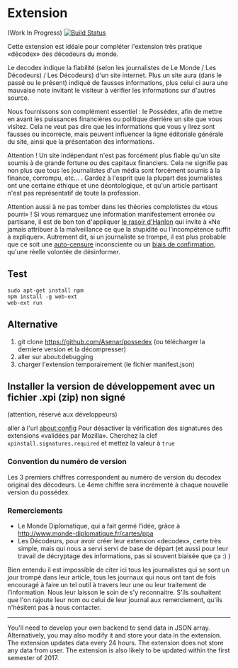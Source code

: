 # Extension

(Work In Progress)
[![Build Status](https://travis-ci.org/Asenar/possedex.svg?branch=master)](https://travis-ci.org/Asenar/possedex)

Cette extension est idéale pour compléter l'extension très pratique «décodex» des décodeurs du monde.

Le decodex indique la fiabilité (selon les journalistes de Le Monde / Les
Décodeurs) / Les Décodeurs) d'un site internet. Plus un site aura (dans le
passé ou le présent) indiqué de fausses informations, plus celui ci aura une
mauvaise note invitant le visiteur à vérifier les informations sur d'autres
source.

Nous fournissons son complément essentiel : le Possédex, afin de
mettre en avant les puissances financières ou politique derrière un site que
vous visitez. Cela ne veut pas dire que les informations que vous y lirez sont
fausses ou incorrecte, mais peuvent influencer la ligne éditoriale générale du
site, ainsi que la présentation des informations.

Attention ! Un site indépendant n'est pas forcément plus fiable qu'un site
soumis à de grande fortune ou des capitaux financiers. Cela ne signifie pas
non plus que tous les journalistes d'un média sont forcément soumis à la
finance, corrompu, etc… . Gardez à l'esprit que la plupart des journalistes
ont une certaine éthique et une déontologique, et qu'un article partisant
n'est pas représentatif de toute la profession.

Attention aussi à ne pas tomber dans les théories complotistes du «tous
pourri» ! Si vous remarquez une information manifestement erronée ou partisane,
il est de bon ton d'appliquer <a
href="https://fr.wikipedia.org/wiki/Rasoir_d'Hanlon">le rasoir d'Hanlon</a>
qui invite à «Ne jamais attribuer à la malveillance ce que la stupidité ou
l'incompétence suffit à expliquer». Autrement dit, si un journaliste se
trompe, il est plus probable que ce soit une <a
href="https://fr.wiktionary.org/wiki/autocensure">auto-censure</a>
inconsciente ou un <a
href="https://fr.wikipedia.org/wiki/Biais_de_confirmation">biais de
confirmation</a>, qu'une réelle volontée de désinformer.

## Test

```
sudo apt-get install npm
npm install -g web-ext
web-ext run
```

## Alternative

1) git clone https://github.com/Asenar/possedex (ou télécharger la
derniere version et la décompresser)
2) aller sur about:debugging
3) charger l'extension temporairement (le fichier manifest.json)


## Installer la version de développement avec un fichier .xpi (zip) non signé

(attention, réservé aux développeurs)

aller à l'url <a href="about:config">about:config</a> Pour désactiver la
vérification des signatures des extensions «validées par Mozilla».
Cherchez la clef <code>xpinstall.signatures.required</code> et mettez la
valeur à <code>true</code>


### Convention du numéro de version

Les 3 premiers chiffres correspondent au numéro de version du decodex original
des décodeurs. Le 4eme chiffre sera incrémenté à chaque nouvelle version du
possédex.


### Remerciements

* Le Monde Diplomatique,
qui a fait germé l'idée, grâce à http://www.monde-diplomatique.fr/cartes/ppa
* Les Décodeurs,
pour avoir créer leur extension «decodex», certe très simple, mais qui nous a
servi servi de base de départ (et aussi pour leur travail de décryptage des
informations, pas si souvent biaisée que ça :) )


Bien entendu il est impossible de citer ici tous les journalistes qui se sont
un jour trompé dans leur article, tous les journaux qui nous ont tant de fois
encouragé à faire un tel outil à travers leur une ou leur traitement de
l'information. Nous leur laisson le soin de s'y reconnaitre. S'ils souhaitent
que l'on rajoute leur nom ou celui de leur journal aux remerciement, qu'ils
n'hésitent pas à nous contacter.

-----

You'll need to develop your own backend to send data in JSON array. Alternatively, you may also modify it and store your data in the extension.
The extension updates data every 24 hours.
The extension does not store any data from user.
The extension is also likely to be updated within the first semester of 2017.
